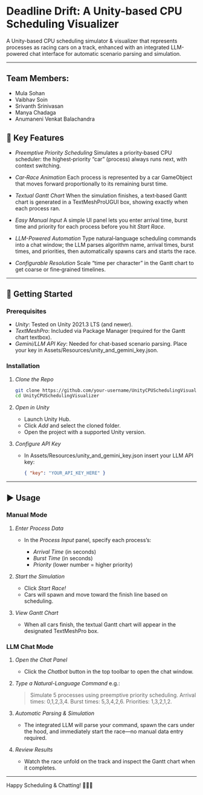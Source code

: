 # Deadline Drift: A Unity-based CPU Scheduling Visualizer

A Unity-based CPU scheduling simulator & visualizer that represents processes as racing cars on a track, enhanced with an integrated LLM-powered chat interface for automatic scenario parsing and simulation.

---
## Team Members:
- Mula Sohan
- Vaibhav Soin
- Srivanth Srinivasan
- Manya Chadaga
- Anumaneni Venkat Balachandra

## 🎯 Key Features

* *Preemptive Priority Scheduling*
  Simulates a priority‑based CPU scheduler: the highest‑priority “car” (process) always runs next, with context switching.

* *Car‑Race Animation*
  Each process is represented by a car GameObject that moves forward proportionally to its remaining burst time.

* *Textual Gantt Chart*
  When the simulation finishes, a text‑based Gantt chart is generated in a TextMeshProUGUI box, showing exactly when each process ran.

* *Easy Manual Input*
  A simple UI panel lets you enter arrival time, burst time and priority for each process before you hit *Start Race*.

* *LLM-Powered Automation*
  Type natural‑language scheduling commands into a chat window; the LLM parses algorithm name, arrival times, burst times, and priorities, then automatically spawns cars and starts the race.

* *Configurable Resolution*
  Scale “time per character” in the Gantt chart to get coarse or fine‑grained timelines.

---

## 🚀 Getting Started

### Prerequisites

* *Unity*: Tested on Unity 2021.3 LTS (and newer).
* *TextMeshPro*: Included via Package Manager (required for the Gantt chart textbox).
* *Gemini/LLM API Key*: Needed for chat-based scenario parsing. Place your key in Assets/Resources/unity_and_gemini_key.json.

### Installation

1. *Clone the Repo*

   ```bash
   git clone https://github.com/your-username/UnityCPUSchedulingVisualizer.git
   cd UnityCPUSchedulingVisualizer
   ```
   
2. *Open in Unity*

   * Launch Unity Hub.
   * Click *Add* and select the cloned folder.
   * Open the project with a supported Unity version.
3. *Configure API Key*

   * In Assets/Resources/unity_and_gemini_key.json insert your LLM API key:

     ```json
     { "key": "YOUR_API_KEY_HERE" }
     ```
     

---

## ▶ Usage

### Manual Mode

1. *Enter Process Data*

   * In the *Process Input* panel, specify each process’s:

     * *Arrival Time* (in seconds)
     * *Burst Time* (in seconds)
     * *Priority* (lower number = higher priority)
2. *Start the Simulation*

   * Click *Start Race!*
   * Cars will spawn and move toward the finish line based on scheduling.
3. *View Gantt Chart*

   * When all cars finish, the textual Gantt chart will appear in the designated TextMeshPro box.

### LLM Chat Mode

1. *Open the Chat Panel*

   * Click the *Chatbot* button in the top toolbar to open the chat window.
2. *Type a Natural-Language Command*
   e.g.:

   > Simulate 5 processes using preemptive priority scheduling. Arrival times: 0,1,2,3,4. Burst times: 5,3,4,2,6. Priorities: 1,3,2,1,2.
3. *Automatic Parsing & Simulation*

   * The integrated LLM will parse your command, spawn the cars under the hood, and immediately start the race—no manual data entry required.
4. *Review Results*

   * Watch the race unfold on the track and inspect the Gantt chart when it completes.

---

Happy Scheduling & Chatting! 🚗🤖💨
